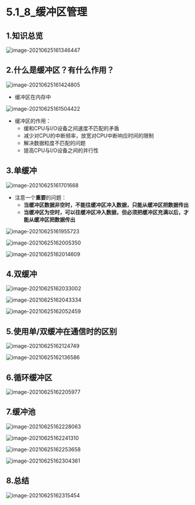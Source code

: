 # 5.1_8_缓冲区管理

## 1.知识总览

![image-20210625161346447](https://tuchuang-01.oss-cn-beijing.aliyuncs.com/img/image-20210625161346447.png)

## 2.什么是缓冲区？有什么作用？

![image-20210625161424805](https://tuchuang-01.oss-cn-beijing.aliyuncs.com/img/image-20210625161424805.png)

- 缓冲区在内存中

![image-20210625161504422](https://tuchuang-01.oss-cn-beijing.aliyuncs.com/img/image-20210625161504422.png)

- 缓冲区的作用：
  - 缓和CPU与I/O设备之间速度不匹配的矛盾
  - 减少对CPU的中断频率，放宽对CPU中断响应时间的限制
  - 解决数据粒度不匹配的问题
  - 提高CPU与I/O设备之间的并行性

## 3.单缓冲

![image-20210625161701668](https://tuchuang-01.oss-cn-beijing.aliyuncs.com/img/image-20210625161701668.png)

- 注意一个**重要**的问题：
  - **当缓冲区数据非空时，不能往缓冲区冲入数据，只能从缓冲区把数据传出**
  - **当缓冲区为空时，可以往缓冲区冲入数据，但必须把缓冲区充满以后，才能从缓冲区把数据传出**

![image-20210625161955723](https://tuchuang-01.oss-cn-beijing.aliyuncs.com/img/image-20210625161955723.png)

![image-20210625162005350](https://tuchuang-01.oss-cn-beijing.aliyuncs.com/img/image-20210625162005350.png)

![image-20210625162014609](https://tuchuang-01.oss-cn-beijing.aliyuncs.com/img/image-20210625162014609.png)

## 4.双缓冲

![image-20210625162033002](https://tuchuang-01.oss-cn-beijing.aliyuncs.com/img/image-20210625162033002.png)

![image-20210625162043334](https://tuchuang-01.oss-cn-beijing.aliyuncs.com/img/image-20210625162043334.png)

![image-20210625162052459](https://tuchuang-01.oss-cn-beijing.aliyuncs.com/img/image-20210625162052459.png)

## 5.使用单/双缓冲在通信时的区别

![image-20210625162124749](https://tuchuang-01.oss-cn-beijing.aliyuncs.com/img/image-20210625162124749.png)

![image-20210625162136586](https://tuchuang-01.oss-cn-beijing.aliyuncs.com/img/image-20210625162136586.png)

## 6.循环缓冲区

![image-20210625162205977](https://tuchuang-01.oss-cn-beijing.aliyuncs.com/img/image-20210625162205977.png)

## 7.缓冲池

![image-20210625162228063](https://tuchuang-01.oss-cn-beijing.aliyuncs.com/img/image-20210625162228063.png)

![image-20210625162241310](https://tuchuang-01.oss-cn-beijing.aliyuncs.com/img/image-20210625162241310.png)

![image-20210625162253658](https://tuchuang-01.oss-cn-beijing.aliyuncs.com/img/image-20210625162253658.png)

![image-20210625162304361](https://tuchuang-01.oss-cn-beijing.aliyuncs.com/img/image-20210625162304361.png)

## 8.总结

![image-20210625162315454](https://tuchuang-01.oss-cn-beijing.aliyuncs.com/img/image-20210625162315454.png)

